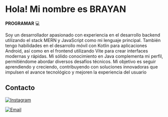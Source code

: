 #  Hola! Mi nombre es BRAYAN

**PROGRAMAR** 💻 


Soy un desarrollador apasionado con experiencia en el desarrollo backend utilizando el stack MERN y JavaScript como mi lenguaje principal. También tengo habilidades en el desarrollo móvil con Kotlin para aplicaciones Android, así como en el frontend utilizando Vite para crear interfaces modernas y rápidas. Mi sólido conocimiento en Java complementa mi perfil, permitiéndome abordar diversos desafíos técnicos. Mi objetivo es seguir aprendiendo y creciendo, contribuyendo con soluciones innovadoras que impulsen el avance tecnológico y mejoren la experiencia del usuario




## Contacto


[![Instagram](https://img.shields.io/badge/instagram%20-%20red?style=for-the-badge
)](https://www.instagram.com/brayan_viveros13?igsh=aWpvMzZ3OHRjNGZq&utm_source=qr)

[![Email](https://img.shields.io/badge/Mail-D14836?style=for-the-badge&logo=gmail&logoColor=white)](briveraviveros1113@gmail.com)
